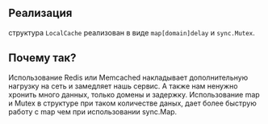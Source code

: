 ## Реализация 
структура `LocalCache` реализован в виде `map[domain]delay` и `sync.Mutex`. 
## Почему так?
Использование Redis или Memcached накладывает дополнительную нагрузку на сеть и замедляет нашь сервис. А также нам ненужно хронить много данных, только домены и задержку. Использование map и Mutex в структуре при таком количестве даных, дает более быструю работу с map чем при использовании sync.Map.
